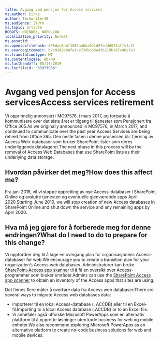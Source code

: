 ```yaml
---
title: Avgang ved pensjon for Access services
ms.author: kirks
author: Techwriter40
ms.audience: ITPro
ms.topic: article
ROBOTS: NOINDEX, NOFOLLOW
localization_priority: Normal
ms.assetid: ''
ms.openlocfilehash: 395dac6abf1562aa0da0b1d87eddd943affefc3f
ms.sourcegitcommit: b2c9202b94fa1ce73dbeb3e43b219ba07e46e7e3
ms.translationtype: MT
ms.contentlocale: nb-NO
ms.lasthandoff: 05/14/2019
ms.locfileid: "33973936"
---
```

# <a name="access-services-retirement"></a><span data-ttu-id="4ec49-102">Avgang ved pensjon for Access services</span><span class="sxs-lookup"><span data-stu-id="4ec49-102">Access services retirement</span></span>

<span data-ttu-id="4ec49-103">Vi opprinnelig annonsert i MC97576, i mars 2017, og fortsatte å kommunisere over det siste året er tilgang til tjenester som Pensjonert fra Office 365.</span><span class="sxs-lookup"><span data-stu-id="4ec49-103">As we originally announced in MC97576, in March 2017, and continued to communicate over the past year Access Services are being retired from Office 365.</span></span> <span data-ttu-id="4ec49-104">Den neste fasen i denne prosessen blir fjerning av Access Web-databaser som bruker SharePoint-lister som deres underliggende datalageret.</span><span class="sxs-lookup"><span data-stu-id="4ec49-104">The next phase in this process will be the removal of Access Web Databases that use SharePoint lists as their underlying data storage.</span></span>

## <a name="how-does-this-affect-me"></a><span data-ttu-id="4ec49-105">Hvordan påvirker det meg?</span><span class="sxs-lookup"><span data-stu-id="4ec49-105">How does this affect me?</span></span>

<span data-ttu-id="4ec49-106">Fra juni 2019, vil vi stoppe oppretting av nye Access-databaser i SharePoint Online og avslutte tjenesten og eventuelle gjenværende apps April 2020.</span><span class="sxs-lookup"><span data-stu-id="4ec49-106">Starting June 2019, we will stop creation of new Access databases in SharePoint Online and shut down the service and any remaining apps by April 2020.</span></span>

## <a name="what-do-i-need-to-do-to-prepare-for-this-change"></a><span data-ttu-id="4ec49-107">Hva må jeg gjøre for å forberede meg for denne endringen?</span><span class="sxs-lookup"><span data-stu-id="4ec49-107">What do I need to do to prepare for this change?</span></span>

<span data-ttu-id="4ec49-108">Vi oppfordrer deg til å lage en overgang plan for organisasjonens Access-databaser for web.</span><span class="sxs-lookup"><span data-stu-id="4ec49-108">We encourage you to create a transition plan for your organization’s Access web databases.</span></span> <span data-ttu-id="4ec49-109">Administratorer kan bruke [SharePoint-Access app skanner](https://nam06.safelinks.protection.outlook.com/?url=https%3A%2F%2Fgithub.com%2FSharePoint%2FPnP-Tools%2Ftree%2Fmaster%2FSolutions%2FSharePoint.AccessApp.Scanner&data=02%7C01%7Csalarson%40microsoft.com%7C0f8afc9cd02f45ac32d708d6d26c5b40%7C72f988bf86f141af91ab2d7cd011db47%7C1%7C0%7C636927760189423652&sdata=xH%2FPQdPyyGEUBiXfMwUAhBE4UmsuBa4JhFDZUbjUkZU%3D&reserved=0) til å få en oversikt over Access-programmer som bruker områder.</span><span class="sxs-lookup"><span data-stu-id="4ec49-109">Admins can use the [SharePoint Access app scanner](https://nam06.safelinks.protection.outlook.com/?url=https%3A%2F%2Fgithub.com%2FSharePoint%2FPnP-Tools%2Ftree%2Fmaster%2FSolutions%2FSharePoint.AccessApp.Scanner&data=02%7C01%7Csalarson%40microsoft.com%7C0f8afc9cd02f45ac32d708d6d26c5b40%7C72f988bf86f141af91ab2d7cd011db47%7C1%7C0%7C636927760189423652&sdata=xH%2FPQdPyyGEUBiXfMwUAhBE4UmsuBa4JhFDZUbjUkZU%3D&reserved=0) to obtain an inventory of the Access apps that sites are using.</span></span> 

<span data-ttu-id="4ec49-110">Det finnes flere måter å overføre data fra Access web databaser:</span><span class="sxs-lookup"><span data-stu-id="4ec49-110">There are several ways to migrate Access web databases data:</span></span>

- <span data-ttu-id="4ec49-111">Importerer til en lokal Access-database (. ACCDB) eller til en Excel-fil.</span><span class="sxs-lookup"><span data-stu-id="4ec49-111">Importing to a local Access database (.ACCDB) or to an Excel file.</span></span>
- <span data-ttu-id="4ec49-112">Vi anbefaler også utforske Microsoft PowerApps som en alternativ plattform til å opprette løsninger uten kode business for web og mobile enheter.</span><span class="sxs-lookup"><span data-stu-id="4ec49-112">We also recommend exploring Microsoft PowerApps as an alternative platform to create no-code business solutions for web and mobile devices.</span></span>